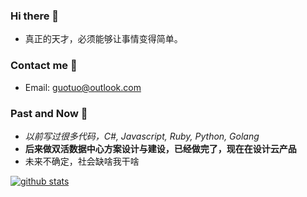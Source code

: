 ### Hi there 👋
- 真正的天才，必须能够让事情变得简单。

### Contact me 💬
- Email: guotuo@outlook.com

### Past and Now 🔭
- *以前写过很多代码，C#, Javascript, Ruby, Python, Golang*
- **后来做双活数据中心方案设计与建设，已经做完了，现在在设计云产品**
- 未来不确定，社会缺啥我干啥

[![github stats](https://github-readme-stats.vercel.app/api?username=sirius1024&show_icons=true)](https://github.com/sirius1024)

<!--
**sirius1024/sirius1024** is a ✨ _special_ ✨ repository because its `README.md` (this file) appears on your GitHub profile.

Here are some ideas to get you started:

- 🔭 I’m currently working on ...
- 🌱 I’m currently learning ...
- 👯 I’m looking to collaborate on ...
- 🤔 I’m looking for help with ...
- 💬 Ask me about ...
- 📫 How to reach me: ...
- 😄 Pronouns: ...
- ⚡ Fun fact: ...
-->
